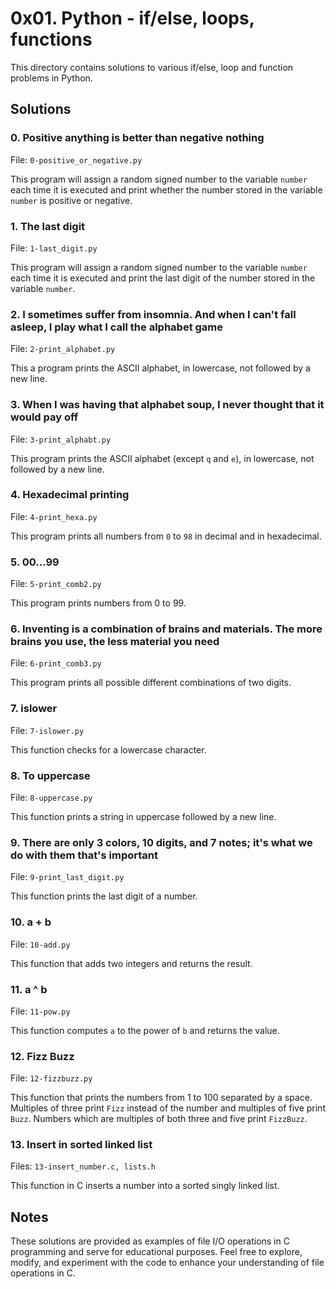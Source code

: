 # 0x01. Python - if/else, loops, functions

This directory contains solutions to various if/else, loop and function problems in Python.

## Solutions

### 0. Positive anything is better than negative nothing

File: `0-positive_or_negative.py`

This program will assign a random signed number to the variable `number` each time it is executed and print whether the number stored in the variable `number` is positive or negative.

### 1. The last digit

File: `1-last_digit.py`

This program will assign a random signed number to the variable `number` each time it is executed and print the last digit of the number stored in the variable `number`.

### 2. I sometimes suffer from insomnia. And when I can't fall asleep, I play what I call the alphabet game

File: `2-print_alphabet.py`

This a program prints the ASCII alphabet, in lowercase, not followed by a new line.

### 3. When I was having that alphabet soup, I never thought that it would pay off

File: `3-print_alphabt.py`

This program prints the ASCII alphabet (except `q` and `e`), in lowercase, not followed by a new line.

### 4. Hexadecimal printing

File: `4-print_hexa.py`

This program prints all numbers from `0` to `98` in decimal and in hexadecimal.

### 5. 00...99

File: `5-print_comb2.py`

This program  prints numbers from 0 to 99.

### 6. Inventing is a combination of brains and materials. The more brains you use, the less material you need

File: `6-print_comb3.py`

This program prints all possible different combinations of two digits.

### 7. islower

File: `7-islower.py`

This function checks for a lowercase character.

### 8. To uppercase

File: `8-uppercase.py`

This function prints a string in uppercase followed by a new line.

### 9. There are only 3 colors, 10 digits, and 7 notes; it's what we do with them that's important

File: `9-print_last_digit.py`

This function prints the last digit of a number.

### 10. a + b

File: `10-add.py`

This function that adds two integers and returns the result.

### 11. a ^ b

File: `11-pow.py`

This function computes `a` to the power of `b` and returns the value.

### 12. Fizz Buzz

File: `12-fizzbuzz.py`

This function that prints the numbers from 1 to 100 separated by a space. Multiples of three print `Fizz` instead of the number and multiples of five print `Buzz`.
Numbers which are multiples of both three and five print `FizzBuzz`.

### 13. Insert in sorted linked list

Files: `13-insert_number.c, lists.h`

This function in C inserts a number into a sorted singly linked list.

## Notes

These solutions are provided as examples of file I/O operations in C programming and serve for educational purposes. Feel free to explore, modify, and experiment with the code to enhance your understanding of file operations in C.
